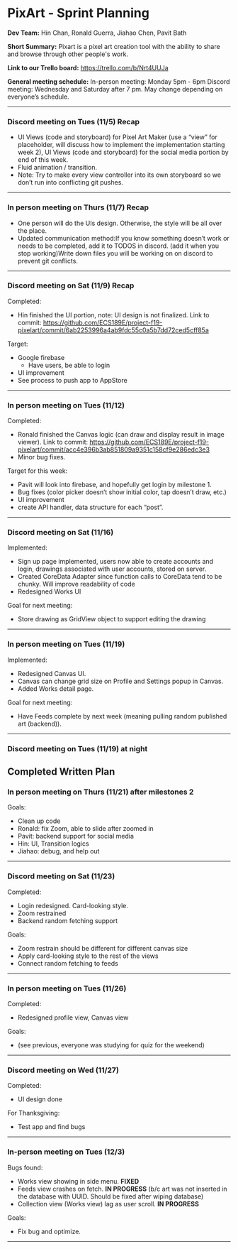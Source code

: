 # PixArt - Sprint Planning

**Dev Team:** Hin Chan, Ronald Guerra, Jiahao Chen, Pavit Bath

**Short Summary:** Pixart is a pixel art creation tool with the ability to share and browse through other people's work.

**Link to our Trello board:** https://trello.com/b/Nrt4UUJa

**General meeting schedule:**
In-person meeting: Monday 5pm - 6pm
Discord meeting: Wednesday and Saturday after 7 pm. May change depending on everyone’s schedule.


---


### Discord meeting on Tues (11/5) Recap
- UI Views (code and storyboard) for Pixel Art Maker (use a “view” for placeholder, will discuss how to implement the implementation starting week 2), UI Views (code and storyboard) for the social media portion by end of this week.
- Fluid animation / transition. 
- Note: Try to make every view controller into its own storyboard so we don’t run into conflicting git pushes.
---


### In person meeting on Thurs (11/7) Recap
- One person will do the UIs design. Otherwise, the style will be all over the place.
- Updated communication method:If you know something doesn’t work or needs to be completed, add it to TODOS in discord. (add it when you stop working)Write down files you will be working on on discord to prevent git conflicts.
---


### Discord meeting on Sat (11/9) Recap
Completed:
- Hin finished the UI portion, note: UI design is not finalized. Link to commit: https://github.com/ECS189E/project-f19-pixelart/commit/6ab2253996a4ab9fdc55c0a5b7dd72ced5cff85a

Target:
- Google firebase
  - Have users, be able to login
- UI improvement
- See process to push app to AppStore
---


### In person meeting on Tues (11/12)
Completed:
- Ronald finished the Canvas logic (can draw and display result in image viewer). Link to commit: https://github.com/ECS189E/project-f19-pixelart/commit/acc4e396b3ab851809a9351c158cf9e286edc3e3
- Minor bug fixes.

Target for this week:
- Pavit will look into firebase, and hopefully get login by milestone 1.
- Bug fixes (color picker doesn’t show initial color, tap doesn’t draw, etc.)
- UI improvement
- create API handler, data structure for each “post”.
---


### Discord meeting on Sat (11/16)
Implemented:
- Sign up page implemented, users now able to create accounts and login, drawings associated with user accounts, stored on server. 
- Created CoreData Adapter since function calls to CoreData tend to be chunky. Will improve readability of code
- Redesigned Works UI

Goal for next meeting:
- Store drawing as GridView object to support editing the drawing
---


### In person meeting on Tues (11/19)
Implemented:
- Redesigned Canvas UI.
- Canvas can change grid size on Profile and Settings popup in Canvas.
- Added Works detail page.

Goal for next meeting:
- Have Feeds complete by next week (meaning pulling random published art (backend)).
---


### Discord meeting on Tues (11/19) at night
Completed Written Plan
---


### In person meeting on Thurs (11/21) after milestones 2

Goals:
- Clean up code
- Ronald: fix Zoom, able to slide after zoomed in
- Pavit: backend support for social media
- Hin: UI, Transition logics
- Jiahao: debug, and help out
---


### Discord meeting on Sat (11/23)

Completed: 
- Login redesigned. Card-looking style. 
- Zoom restrained
- Backend random fetching support

Goals:
- Zoom restrain should be different for different canvas size
- Apply card-looking style to the rest of the views
- Connect random fetching to feeds
---


### In person meeting on Tues (11/26)

Completed:
- Redesigned profile view, Canvas view

Goals:
- (see previous, everyone was studying for quiz for the weekend)
---


### Discord meeting on Wed (11/27)

Completed: 
- UI design done

For Thanksgiving:
- Test app and find bugs
---


### In-person meeting on Tues (12/3)

Bugs found:
- Works view showing in side menu. **FIXED**
- Feeds view crashes on fetch. **IN PROGRESS** (b/c art was not inserted in the database with UUID. Should be fixed after wiping database)
- Collection view (Works view) lag as user scroll. **IN PROGRESS**

Goals:
- Fix bug and optimize.

---
